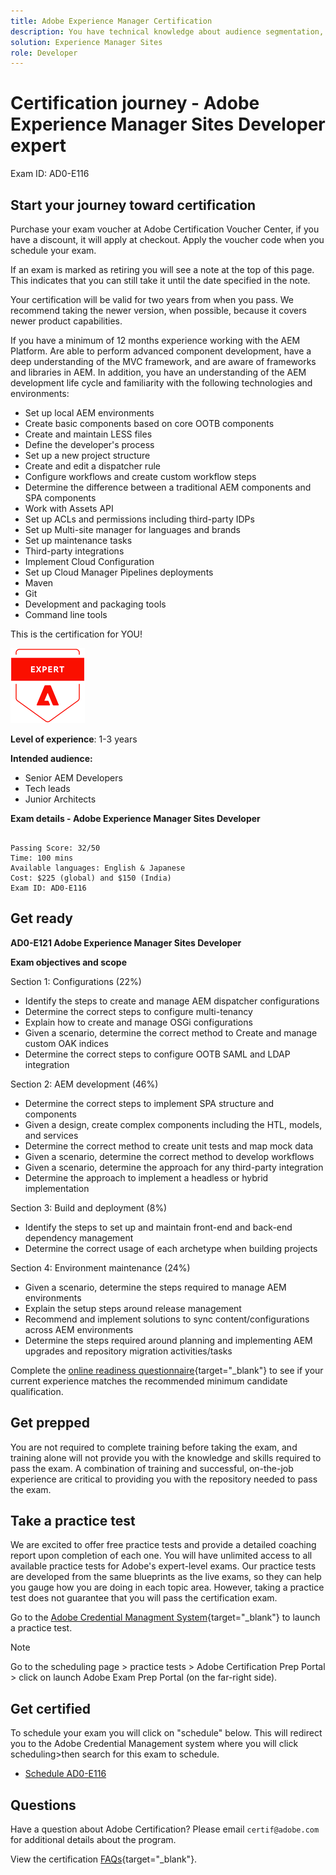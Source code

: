 ```yaml
---
title: Adobe Experience Manager Certification 
description: You have technical knowledge about audience segmentation, destination exports, and activation on real time basis for unified profiles that adhere to data and privacy regulations, customer data platforms (CDP) and knowledge of Adobe Experience Platform.
solution: Experience Manager Sites
role: Developer
---
```

# Certification journey - Adobe Experience Manager Sites Developer expert

Exam ID: AD0-E116
    
## Start your journey toward certification

Purchase your exam voucher at Adobe Certification Voucher Center, if you have a discount, it will apply at checkout. Apply the voucher code when you schedule your exam.

If an exam is marked as retiring you will see a note at the top of this page. This indicates that you can still take it until the date specified in the note. 

Your certification will be valid for two years from when you pass. We recommend taking the newer version, when possible, because it covers newer product capabilities.

If you have a minimum of 12 months experience working with the AEM Platform. Are able to perform advanced component development, have a deep understanding of the MVC framework, and are aware of frameworks and libraries in AEM. In addition, you have an understanding of the AEM development life cycle and familiarity with the following technologies and environments:

* Set up local AEM environments
* Create basic components based on core OOTB components
* Create and maintain LESS files
* Define the developer's process
* Set up a new project structure
* Create and edit a dispatcher rule
* Configure workflows and create custom workflow steps
* Determine the difference between a traditional AEM components and SPA components
* Work with Assets API
* Set up ACLs and permissions including third-party IDPs
* Set up Multi-site manager for languages and brands
* Set up maintenance tasks
* Third-party integrations
* Implement Cloud Configuration
* Set up Cloud Manager Pipelines deployments
* Maven
* Git
* Development and packaging tools
* Command line tools

This is the certification for YOU!

![Certification Expert Badge](/help/certifications/assets/expert-badge-small.png)

**Level of experience**: 1-3 years

**Intended audience:** 

* Senior AEM Developers
* Tech leads
* Junior Architects

**Exam details - Adobe Experience Manager Sites Developer**
  
```

Passing Score: 32/50
Time: 100 mins
Available languages: English & Japanese
Cost: $225 (global) and $150 (India)
Exam ID: AD0-E116

```

## Get ready

**AD0-E121 Adobe Experience Manager Sites Developer**

**Exam objectives and scope**

Section 1: Configurations (22%)
* Identify the steps to create and manage AEM dispatcher configurations
* Determine the correct steps to configure multi-tenancy
* Explain how to create and manage OSGi configurations
* Given a scenario, determine the correct method to Create and manage custom OAK indices
* Determine the correct steps to configure OOTB SAML and LDAP integration

Section 2: AEM development (46%)
* Determine the correct steps to implement SPA structure and components
* Given a design, create complex components including the HTL, models, and services
* Determine the correct method to create unit tests and map mock data
* Given a scenario, determine the correct method to develop workflows
* Given a scenario, determine the approach for any third-party integration
* Determine the approach to implement a headless or hybrid implementation

Section 3: Build and deployment (8%)
* Identify the steps to set up and maintain front-end and back-end dependency management
* Determine the correct usage of each archetype when building projects

Section 4: Environment maintenance (24%)
* Given a scenario, determine the steps required to manage AEM environments
* Explain the setup steps around release management
* Recommend and implement solutions to sync content/configurations across AEM environments
* Determine the steps required around planning and implementing AEM upgrades and repository migration activities/tasks

Complete the [online readiness questionnaire](https://scorpion.caveon.com/launchpad/ad-q-e129-readiness-questionnaire-for-adobe-aem-assets-developer-professional-exam-copy-9ts38u/ad-q-e116-readiness-questionnaire-for-adobe-aem-developer-expert-exam){target="_blank"} to see if your current experience matches the recommended minimum candidate qualification.

## Get prepped

You are not required to complete training before taking the exam, and training alone will not provide you with the knowledge and skills required to pass the exam. A combination of training and successful, on-the-job experience are critical to providing you with the repository needed to pass the exam.

## Take a practice test

We are excited to offer free practice tests and provide a detailed coaching report upon completion of each one. You will have unlimited access to all available practice tests for Adobe's expert-level exams. Our practice tests are developed from the same blueprints as the live exams, so they can help you gauge how you are doing in each topic area. However, taking a practice test does not guarantee that you will pass the certification exam.

Go to the [Adobe Credential Managment System](http://www.certmetrics.com/adobe/){target="_blank"} to launch a practice test.

>[!NOTE]
>
>Go to the scheduling page > practice tests > Adobe Certification Prep Portal > click on launch Adobe Exam Prep Portal (on the far-right side).


## Get certified

To schedule your exam you will click on "schedule" below. This will redirect you to the Adobe Credential Management system where you will click scheduling>then search for this exam to schedule.

* [Schedule AD0-E116](https://learning.adobe.com/api.certify.json)

## Questions

Have a question about Adobe Certification? Please email `certif@adobe.com` for additional details about the program.

View the certification [FAQs](https://solutionpartners.adobe.com/solution-partners/training_and_certification/certification/certification_faq.html#){target="_blank"}.
